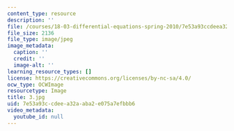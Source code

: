 ```yaml
---
content_type: resource
description: ''
file: /courses/18-03-differential-equations-spring-2010/7e53a93ccdeea32aaba2e075a7efbbb6_3.jpg
file_size: 2136
file_type: image/jpeg
image_metadata:
  caption: ''
  credit: ''
  image-alt: ''
learning_resource_types: []
license: https://creativecommons.org/licenses/by-nc-sa/4.0/
ocw_type: OCWImage
resourcetype: Image
title: 3.jpg
uid: 7e53a93c-cdee-a32a-aba2-e075a7efbbb6
video_metadata:
  youtube_id: null
---
```

